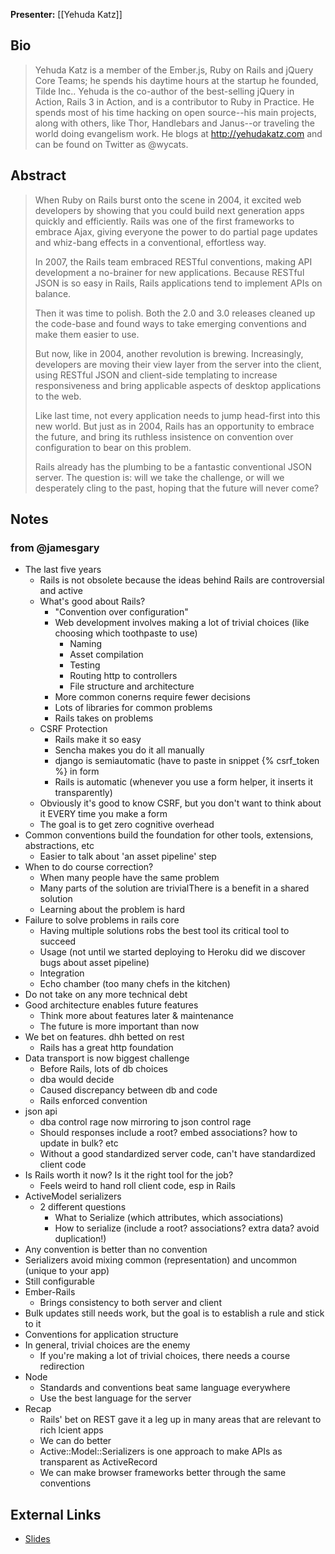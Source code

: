 **Presenter:** [[Yehuda Katz]]

## Bio

> Yehuda Katz is a member of the Ember.js, Ruby on Rails and jQuery Core Teams; he spends his daytime hours at the startup he founded, Tilde Inc.. Yehuda is the co-author of the best-selling jQuery in Action, Rails 3 in Action, and is a contributor to Ruby in Practice. He spends most of his time hacking on open source--his main projects, along with others, like Thor, Handlebars and Janus--or traveling the world doing evangelism work. He blogs at http://yehudakatz.com and can be found on Twitter as @wycats.

## Abstract

> When Ruby on Rails burst onto the scene in 2004, it excited web developers by showing that you could build next generation apps quickly and efficiently. Rails was one of the first frameworks to embrace Ajax, giving everyone the power to do partial page updates and whiz-bang effects in a conventional, effortless way.
>
> In 2007, the Rails team embraced RESTful conventions, making API development a no-brainer for new applications. Because RESTful JSON is so easy in Rails, Rails applications tend to implement APIs on balance.
>
> Then it was time to polish. Both the 2.0 and 3.0 releases cleaned up the code-base and found ways to take emerging conventions and make them easier to use.
>
> But now, like in 2004, another revolution is brewing. Increasingly, developers are moving their view layer from the server into the client, using RESTful JSON and client-side templating to increase responsiveness and bring applicable aspects of desktop applications to the web.
>
> Like last time, not every application needs to jump head-first into this new world. But just as in 2004, Rails has an opportunity to embrace the future, and bring its ruthless insistence on convention over configuration to bear on this problem.
>
> Rails already has the plumbing to be a fantastic conventional JSON server. The question is: will we take the challenge, or will we desperately cling to the past, hoping that the future will never come?

## Notes

### from @jamesgary

* The last five years
  * Rails is not obsolete because the ideas behind Rails are controversial and active
  * What's good about Rails?
    * "Convention over configuration"
    * Web development involves making a lot of trivial choices (like choosing which toothpaste to use)
      * Naming
      * Asset compilation
      * Testing
      * Routing http to controllers
      * File structure and architecture
    * More common conerns require fewer decisions
    * Lots of libraries for common problems
    * Rails takes on problems
  * CSRF Protection
    * Rails make it so easy
    * Sencha makes you do it all manually
    * django is semiautomatic (have to paste in snippet {% csrf_token %} in form
    * Rails is automatic (whenever you use a form helper, it inserts it transparently)
  * Obviously it's good to know CSRF, but you don't want to think about it EVERY time you make a form
  * The goal is to get zero cognitive overhead
* Common conventions build the foundation for other tools, extensions, abstractions, etc
  * Easier to talk about 'an asset pipeline' step
* When to do course correction?
  * When many people have the same problem
  * Many parts of the solution are trivialThere is a benefit in a shared solution
  * Learning about the problem is hard
* Failure to solve problems in rails core
  * Having multiple solutions robs the best tool its critical tool to succeed
  * Usage (not until we started deploying to Heroku did we discover bugs about asset pipeline)
  * Integration
  * Echo chamber (too many chefs in the kitchen)
* Do not take on any more technical debt
* Good architecture enables future features
  * Think more about features later & maintenance
  * The future is more important than now
* We bet on features. dhh betted on rest
  * Rails has a great http foundation
* Data transport is now biggest challenge
  * Before Rails, lots of db choices
  * dba would decide
  * Caused discrepancy between db and code
  * Rails enforced convention
* json api
  * dba control rage now mirroring to json control rage
  * Should responses include a root? embed associations? how to update in bulk? etc
  * Without a good standardized server code, can't have standardized client code
* Is Rails worth it now? Is it the right tool for the job?
  * Feels weird to hand roll client code, esp in Rails
* ActiveModel serializers
  * 2 different questions
    * What to Serialize (which attributes, which associations)
    * How to serialize (include a root? associations? extra data? avoid duplication!)
* Any convention is better than no convention
* Serializers avoid mixing common (representation) and uncommon (unique to your app)
* Still configurable
* Ember-Rails
  * Brings consistency to both server and client
* Bulk updates still needs work, but the goal is to establish a rule and stick to it
* Conventions for application structure
* In general, trivial choices are the enemy
  * If you're making a lot of trivial choices, there needs a course redirection
* Node
  * Standards and conventions beat same language everywhere
  * Use the best language for the server
* Recap
  * Rails' bet on REST gave it a leg up in many areas that are relevant to rich lcient apps
  * We can do better
  * Active::Model::Serializers is one approach to make APIs as transparent as ActiveRecord
  * We can make browser frameworks better through the same conventions

## External Links

* [Slides](http://dl.dropbox.com/u/2285145/The%20Next%20Five%20Years.pdf)
